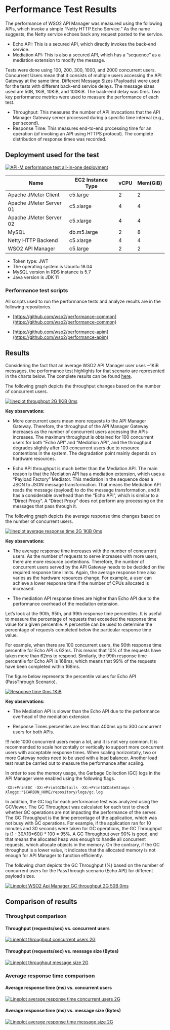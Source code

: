 # Performance Test Results

The performance of WSO2 API Manager was measured using the following APIs, which invoke a simple “Netty HTTP Echo Service.” As the name suggests, the Netty service echoes back any request posted to the service.

- Echo API: This is a secured API, which directly invokes the back-end service.
- Mediation API: This is also a secured API, which has a “sequence” as a mediation extension to modify the message.

Tests were done using 100, 200, 300, 1000, and 2000 concurrent users. Concurrent Users mean that it consists of multiple users accessing the API Gateway at the same time. Different Message Sizes (Payloads) were used for the tests with different back-end service delays. The message sizes used are 50B, 1KiB, 10KiB, and 100KiB. The back-end delay was 0ms.
Two key performance metrics were used to measure the performance of each test. 

- Throughput: This measures the number of API invocations that the API Manager Gateway server processed during a specific time interval (e.g., per second). 
- Response Time: This measures end-to-end processing time for an operation (of invoking an API using HTTPS protocol). The complete distribution of response times was recorded.

## Deployment used for the test

[![API-M performance test all-in-one deployment]({{base_path}}/assets/img/setup-and-install/performance-test-results/apim_performance_test_all_in_one_deployment.png)]({{base_path}}/assets/img/setup-and-install/performance-test-results/apim_performance_test_all_in_one_deployment.png)

<table>
<thead>
  <tr>
    <th>Name</th>
    <th>EC2 Instance Type</th>
    <th>vCPU</th>
    <th>Mem(GiB)</th>
  </tr>
</thead>
<tbody>
  <tr>
    <td>Apache JMeter Client</td>
    <td>c5.large</td>
    <td>2</td>
    <td>2</td>
  </tr>
  <tr>
    <td>Apache JMeter Server 01</td>
    <td>c5.xlarge</td>
    <td>4</td>
    <td>4</td>
  </tr>
  <tr>
    <td>Apache JMeter Server 02</td>
    <td>c5.xlarge</td>
    <td>4</td>
    <td>4</td>
  </tr>
  <tr>
    <td>MySQL</td>
    <td>db.m5.large</td>
    <td>2</td>
    <td>8</td>
  </tr>
  <tr>
    <td>Netty HTTP Backend</td>
    <td>c5.xlarge</td>
    <td>4</td>
    <td>4</td>
  </tr>
  <tr>
    <td>WSO2 API Manager</td>
    <td>c5.large</td>
    <td>2</td>
    <td>2</td>
  </tr>
</tbody>
</table>

- Token type: JWT
- The operating system is Ubuntu 18.04
- MySQL version in RDS instance is 5.7
- Java version is JDK 11

### Performance test scripts

All scripts used to run the performance tests and analyze results are in the following repositories.

- [https://github.com/wso2/performance-common](https://github.com/wso2/performance-common)

- [https://github.com/wso2/performance-apim](https://github.com/wso2/performance-apim)

## Results

Considering the fact that an average WSO2 API Manager user uses ~1KiB messages, the performance test highlights for that scenario are represented in the charts below. The complete results can be found [here](https://github.com/wso2/performance-apim/blob/performance-test-344-2022-03-29_14-27-45/performance/benchmarks/summary.md).

The following graph depicts the throughput changes based on the number of concurrent users.

[![lineplot throughput 2G 1KiB 0ms]({{base_path}}/assets/img/setup-and-install/performance-test-results/lineplot-throughput-2g-1kib-0ms.png)]({{base_path}}/assets/img/setup-and-install/performance-test-results/lineplot-throughput-2g-1kib-0ms.png)

**Key observations:**

- More concurrent users mean more requests to the API Manager Gateway. Therefore, the throughput of the API Manager Gateway increases as the number of concurrent users accessing the APIs increases. The maximum throughput is obtained for 100 concurrent users for both “Echo API” and “Mediation API”, and the throughput degrades slightly after 100 concurrent users due to resource contentions in the system. The degradation point mainly depends on hardware resources.

- Echo API throughput is much better than the Mediation API. The main reason is that the Mediation API has a mediation extension, which uses a “Payload Factory” Mediator. This mediation in the sequence does a JSON to JSON message transformation. That means the Mediation API reads the message (payload) to do the message transformation, and it has a considerable overhead than the “Echo API”, which is similar to a “Direct Proxy”. A “Direct Proxy” does not perform any processing on the messages that pass through it.

The following graph depicts the average response time changes based on the number of concurrent users.

[![lineplot average response time 2G 1KiB 0ms]({{base_path}}/assets/img/setup-and-install/performance-test-results/lineplot-average-response-time-2g-1kib-0ms.png)]({{base_path}}/assets/img/setup-and-install/performance-test-results/lineplot-average-response-time-2g-1kib-0ms.png)

**Key observations:**

- The average response time increases with the number of concurrent users. As the number of requests to serve increases with more users, there are more resource contentions. Therefore, the number of concurrent users served by the API Gateway needs to be decided on the required response time limits. Again, the average response time also varies as the hardware resources change. For example, a user can achieve a lower response time if the number of CPUs allocated is increased.

- The mediation API response times are higher than Echo API due to the performance overhead of the mediation extension.


Let’s look at the 90th, 95th, and 99th response time percentiles. It is useful to measure the percentage of requests that exceeded the response time value for a given percentile. A percentile can be used to determine the percentage of requests completed below the particular response time value.

For example, when there are 100 concurrent users, the 90th response time percentile for Echo API is 62ms. This means that 10% of the requests have taken more than 62ms to respond. Similarly, the 99th response time percentile for Echo API is 168ms, which means that 99% of the requests have been completed within 168ms.

The figure below represents the percentile values for Echo API (PassThrough Scenario).

[![Response time 0ms 1KiB]({{base_path}}/assets/img/setup-and-install/performance-test-results/response_time_0ms_1kib.png)]({{base_path}}/assets/img/setup-and-install/performance-test-results/response_time_0ms_1kib.png)

**Key observations:**

- The Mediation API is slower than the Echo API due to the performance overhead of the mediation extension.

- Response Times percentiles are less than 400ms up to 300 concurrent users for both APIs.

!!! note
    1000 concurrent users mean a lot, and it is not very common. It is recommended to scale horizontally or vertically to support more concurrent users with acceptable response times. When scaling horizontally, two or more Gateway nodes need to be used with a load balancer. Another load test must be carried out to measure the performance after scaling.

In order to see the memory usage, the Garbage Collection (GC) logs in the API Manager were enabled using the following flags.

```
-XX:+PrintGC -XX:+PrintGCDetails -XX:+PrintGCDateStamps -Xloggc:"$CARBON_HOME/repository/logs/gc.log
```

In addition, the GC log for each performance test was analyzed using the GCViewer.
The GC Throughput was calculated for each test to check whether GC operations are not impacting the performance of the server. The GC Throughput is the time percentage of the application, which was not busy with GC operations. For example, if the application ran for 10 minutes and 30 seconds were taken for GC operations, the GC Throughput is (1 - 30/(10*60)) * 100 = 95%. A GC Throughput over 90% is good, and that means the allocated heap was enough to handle all concurrent requests, which allocate objects in the memory. On the contrary, if the GC throughput is a lower value, it indicates that the allocated memory is not enough for API Manager to function efficiently.

The following chart depicts the GC Throughput (%) based on the number of concurrent users for the PassThrough scenario (Echo API) for different payload sizes.

[![Lineplot WSO2 Api Manager GC throughput 2G 50B 0ms]({{base_path}}/assets/img/setup-and-install/performance-test-results/gc_0ms.png)]({{base_path}}/assets/img/setup-and-install/performance-test-results/gc_0ms.png)

## Comparison of results

### Throughput comparison

#### Throughput (requests/sec) vs. concurrent users

[![Lineplot throughput concurrent users 2G]({{base_path}}/assets/img/setup-and-install/performance-test-results/lmplot-throughput-concurrent-users-2g.png)]({{base_path}}/assets/img/setup-and-install/performance-test-results/lmplot-throughput-concurrent-users-2g.png)

#### Throughput (requests/sec) vs. message size (Bytes)

[![Lineplot throughput message size 2G]({{base_path}}/assets/img/setup-and-install/performance-test-results/lmplot-throughput-message-size-2g.png)]({{base_path}}/assets/img/setup-and-install/performance-test-results/lmplot-throughput-message-size-2g.png)

### Average response time comparison

#### Average response time (ms) vs. concurrent users

[![Lineplot average response time concurrent users 2G]({{base_path}}/assets/img/setup-and-install/performance-test-results/lmplot-average-response-time-concurrent-users-2g.png)]({{base_path}}/assets/img/setup-and-install/performance-test-results/lmplot-average-response-time-concurrent-users-2g.png)

#### Average response time (ms) vs. message size (Bytes)

[![Lineplot average response time message size 2G]({{base_path}}/assets/img/setup-and-install/performance-test-results/lmplot-average-response-time-message-size-2g.png)]({{base_path}}/assets/img/setup-and-install/performance-test-results/lmplot-average-response-time-message-size-2g.png)
